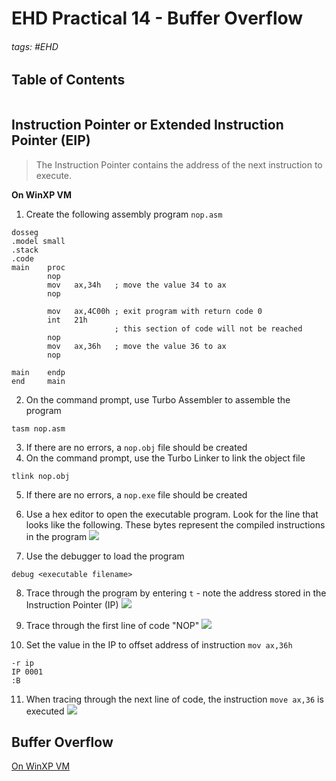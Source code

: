 # EHD Practical 14 - Buffer Overflow

###### tags: #EHD 

## Table of Contents
```toc
```

## Instruction Pointer or Extended Instruction Pointer (EIP)
> The Instruction Pointer contains the address of the next instruction to execute.

**On WinXP VM**
1. Create the following assembly program `nop.asm`
```
dosseg
.model small
.stack
.code
main    proc
        nop
        mov   ax,34h   ; move the value 34 to ax
        nop

        mov   ax,4C00h ; exit program with return code 0
        int   21h
                       ; this section of code will not be reached
        nop
        mov   ax,36h   ; move the value 36 to ax
        nop

main    endp
end     main
```

2. On the command prompt, use Turbo Assembler to assemble the program
```
tasm nop.asm
```

3. If there are no errors, a `nop.obj` file should be created
4. On the command prompt, use the Turbo Linker to link the object file
```
tlink nop.obj
```

5. If there are no errors, a `nop.exe` file should be created
6. Use a hex editor to open the executable program. Look for the line that looks like the following. These bytes represent the compiled instructions in the program
![](https://i.imgur.com/885fHdO.png)

7. Use the debugger to load the program
```
debug <executable filename>
```

8. Trace through the program by entering `t` - note the address stored in the Instruction Pointer (IP)
![](https://i.imgur.com/6OlGHPi.png)

9. Trace through the first line of code "NOP"
![](https://i.imgur.com/acLczLe.png)

10. Set the value in the IP to offset address of instruction `mov ax,36h`
```
-r ip
IP 0001
:B
```

11. When tracing through the next line of code, the instruction `move ax,36` is executed
![](https://i.imgur.com/GlYyOT4.png)


## Buffer Overflow
<u>On WinXP VM</u>
